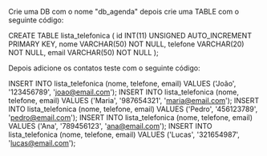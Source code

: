 Crie uma DB com o nome "db_agenda" depois crie uma TABLE com o seguinte código: 


CREATE TABLE lista_telefonica (
  id INT(11) UNSIGNED AUTO_INCREMENT PRIMARY KEY,
  nome VARCHAR(50) NOT NULL,
  telefone VARCHAR(20) NOT NULL,
  email VARCHAR(50) NOT NULL
);



Depois adicione os contatos teste com o seguinte código: 

INSERT INTO lista_telefonica (nome, telefone, email) VALUES ('João', '123456789', 'joao@email.com');
INSERT INTO lista_telefonica (nome, telefone, email) VALUES ('Maria', '987654321', 'maria@email.com');
INSERT INTO lista_telefonica (nome, telefone, email) VALUES ('Pedro', '456123789', 'pedro@email.com');
INSERT INTO lista_telefonica (nome, telefone, email) VALUES ('Ana', '789456123', 'ana@email.com');
INSERT INTO lista_telefonica (nome, telefone, email) VALUES ('Lucas', '321654987', 'lucas@email.com');



